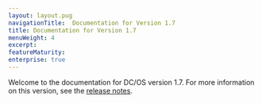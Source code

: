 ```yaml
---
layout: layout.pug
navigationTitle:  Documentation for Version 1.7
title: Documentation for Version 1.7
menuWeight: 4
excerpt:
featureMaturity:
enterprise: true
---
```



Welcome to the documentation for DC/OS version 1.7. For more information on this version, see the [release notes](/1.7/administration/release-notes/1-7/).